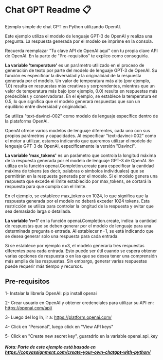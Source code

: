 # Chat GPT Readme 📋

Ejemplo simple de chat GPT en Python utilizando OpenAI.

Este ejemplo utiliza el modelo de lenguaje GPT-3 de OpenAI y realiza una pregunta. La respuesta generada por el modelo se imprime en la consola.

Recuerda reemplazar "Tu clave API de OpenAI aquí" con tu propia clave API de OpenAI. En la parte de "Pre-requisitos" te explico como conseguirla.

**La variable 'temperature'** es un parámetro utilizado en el proceso de generación de texto por parte del modelo de lenguaje GPT-3 de OpenAI. Su función es especificar la diversidad y la originalidad de la respuesta generada por el modelo. Un valor de temperatura más alto (por ejemplo, 1.0) resulta en respuestas más creativas y sorprendentes, mientras que un valor de temperatura más bajo (por ejemplo, 0.0) resulta en respuestas más predecibles y conservadoras. En el ejemplo, se establece la temperatura en 0.5, lo que significa que el modelo generará respuestas que son un equilibrio entre diversidad y originalidad.


Se utiliza "text-davinci-002" como modelo de lenguaje específico dentro de la plataforma OpenAI.

OpenAI ofrece varios modelos de lenguaje diferentes, cada uno con sus propios parámetros y capacidades. Al especificar "text-davinci-002" como el motor a utilizar, estamos indicando que queremos utilizar el modelo de lenguaje GPT-3 de OpenAI, específicamente la versión "Davinci".

**La variable 'max_tokens'** es un parámetro que controla la longitud máxima de la respuesta generada por el modelo de lenguaje GPT-3 de OpenAI. Se utiliza en la función openai.Completion.create para especificar la cantidad máxima de tokens (es decir, palabras o símbolos individuales) que se permitirán en la respuesta generada por el modelo. 
Si el modelo genera una respuesta que excede el límite establecido por max_tokens, se cortará la respuesta para que cumpla con el límite.

En el ejemplo, se establece max_tokens en 1024, lo que significa que la respuesta generada por el modelo no deberá exceder 1024 tokens. 
Esta restricción se utiliza para controlar la longitud de la respuesta y evitar que sea demasiado larga o detallada.

**La variable 'n=1'** en la función openai.Completion.create, indica la cantidad de respuestas que se deben generar por el modelo de lenguaje para una determinada pregunta o entrada. Al establecer n=1, se está indicando que se desea generar solo una respuesta para cada entrada.

Si se establece por ejemplo n=3, el modelo generaría tres respuestas diferentes para cada entrada. Esto puede ser útil cuando se espera obtener varias opciones de respuesta o en las que se desea tener una comprensión más amplia de las respuestas. Sin embargo, generar varias respuestas puede requerir más tiempo y recursos.

## Pre-requisitos

1- Instalar la librería OpenAI: pip install openai

2- Crear usuario en OpenAI y obtener credenciales para utilizar su API en: https://openai.com/api/

3- Luego del log In, ir a: https://platform.openai.com/

4- Click en "Personal", luego click en "View API keys"

5- Click en "Create new secret key", guaradrlo en la variable openai.api_key



##### Nota: Parte de este ejemplo está basado en https://copyassignment.com/create-your-own-chatgpt-with-python/

